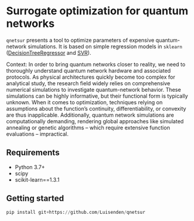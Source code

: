 # Surrogate optimization for quantum networks
 `qnetsur` presents a tool to optimize parameters of expensive quantum-network simulations. It is based on simple regression models in `sklearn` ([DecisionTreeRegressor](https://scikit-learn.org/stable/modules/generated/sklearn.tree.DecisionTreeRegressor.html#decisiontreeregressor) and [SVR](https://scikit-learn.org/stable/modules/generated/sklearn.svm.SVR.html#svr)).

Context: In order to bring quantum networks closer to reality, we need to thoroughly understand quantum network hardware and
associated protocols. As physical architectures quickly become too complex for analytical study, the research field widely
relies on comprehensive numerical simulations to investigate quantum-network behavior. These simulations can be highly
informative, but their functional form is typically unknown. When it comes to optimization, techniques relying on assumptions
about the function’s continuity, differentiability, or convexity are thus inapplicable. Additionally, quantum network simulations
are computationally demanding, rendering global approaches like simulated annealing or genetic algorithms – which require
extensive function evaluations – impractical.


## Requirements 
* Python 3.7+
* scipy
* scikit-learn==1.3.1

## Getting started
```python
pip install git+https://github.com/Luisenden/qnetsur
```
